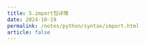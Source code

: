 ```yaml
---
title: 5.import包详情
date: 2024-10-19
permalink: /notes/python/syntax/import.html
article: false
---
```

